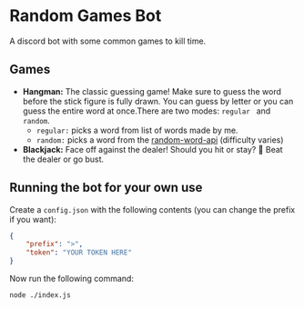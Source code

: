 # **Random Games Bot**

A discord bot with some common games to kill time.

## Games
* **Hangman:** The classic guessing game! Make sure to guess the word before the stick figure is fully drawn. You can guess by letter or you can guess the entire word at once.There are two modes: `regular ` and `random`.
	* `regular:` picks a word from list of words made by me.
	* `random:` picks a word from the [random-word-api](https://random-word-api.herokuapp.com/home) (difficulty varies)
* **Blackjack:** Face off against the dealer! Should you hit or stay? 🤔 Beat the dealer or go bust. 

## Running the bot for your own use
Create a `config.json` with the following contents (you can change the prefix if you want):
```json
{
	"prefix": ">",
	"token": "YOUR TOKEN HERE"
}
```
Now run the following command:
```
node ./index.js
```